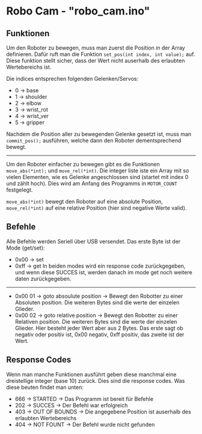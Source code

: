 # Robo Cam - "robo_cam.ino"

## Funktionen

Um den Roboter zu bewegen, muss man zuerst die Position in der Array definieren. Dafür ruft man die Funktion `set_pos(int index, int value);` auf. Diese funktion stellt sicher, dass der Wert nicht auserhalb des 
erlaubten Wertebereichs ist.

Die indices entsprechen folgenden Gelenken/Servos:

 - 0 -> base
 - 1 -> shoulder
 - 2 -> elbow
 - 3 -> wrist_rot
 - 4 -> wrist_ver
 - 5 -> gripper

Nachdem die Position aller zu bewegenden Gelenke gesetzt ist, muss man `commit_pos();` ausführen, welche dann den Roboter dementsprechend bewegt.

---

Um den Roboter einfacher zu bewegen gibt es die Funktionen `move_abs(*int);` und `move_rel(*int)`. Die integer liste iste ein Array mit so vielen Elementen, wie es Gelenke angeschlossen sind (startet mit index 0 und zählt hoch).
Dies wird am Anfang des Programms in `MOTOR_COUNT` festgelegt.

`move_abs(*int)` bewegt den Roboter auf eine absolute Position, `move_rel(*int)` auf eine relative Position (hier sind negative Werte valid).

## Befehle

Alle Befehle werden Seriell über USB versendet. Das erste Byte ist der Mode (get/set):
 - 0x00 -> set
 - 0xff -> get
In beiden modes wird ein response code zurückgegeben, und wenn diese SUCCES ist, werden danach im mode get noch weitere daten zurückgegeben.

---

 - 0x00 01 -> goto absoulute position -> Bewegt den Robotter zu einer Absoluten position. Die weiteren Bytes sind die werte der einzelen Glieder.
 - 0x00 02 -> goto relative position -> Bewegt den Robotter zu einer Relativen position. Die weiteren Bytes sind die werte der einzelen Glieder. Hier besteht jeder Wert aber aus 2 Bytes. Das erste sagt ob negativ oder positiv ist, 0x00 negativ, 0xff positiv, das zweite ist der Wert.


## Response Codes

Wenn man manche Funktionen ausführt geben diese manchmal eine dreistellige integer (base 10) zurück. Dies sind die response codes. 
Was diese beuten findet man unten:

 - 666 -> STARTED -> Das Programm ist bereit für Befehle
 - 202 -> SUCCES -> Der Befehl war erfolgreich 
 - 403 -> OUT OF BOUNDS -> Die angegebene Position ist auserhalb des erlaubten Wertebereichs
 - 404 -> NOT FOUNT -> Der Befehl wurde nicht gefunden

